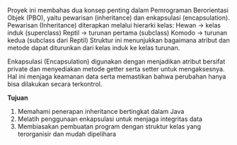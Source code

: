 Proyek ini membahas dua konsep penting dalam Pemrograman Berorientasi Objek (PBO), yaitu pewarisan (inheritance) dan enkapsulasi (encapsulation).
Pewarisan (Inheritance) diterapkan melalui hierarki kelas:
Hewan → kelas induk (superclass)
Reptil → turunan pertama (subclass)
Komodo → turunan kedua (subclass dari Reptil)
Struktur ini menunjukkan bagaimana atribut dan metode dapat diturunkan dari kelas induk ke kelas turunan.

Enkapsulasi (Encapsulation) digunakan dengan menjadikan atribut bersifat private dan menyediakan metode getter serta setter untuk mengaksesnya. Hal ini menjaga keamanan data serta memastikan bahwa perubahan hanya bisa dilakukan secara terkontrol.

**Tujuan**
1. Memahami penerapan inheritance bertingkat dalam Java
2. Melatih penggunaan enkapsulasi untuk menjaga integritas data
3. Membiasakan pembuatan program dengan struktur kelas yang terorganisir dan mudah dipelihara
